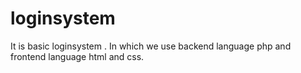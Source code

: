# loginsystem
It is basic loginsystem . In which we use backend language php and frontend language html and css.
